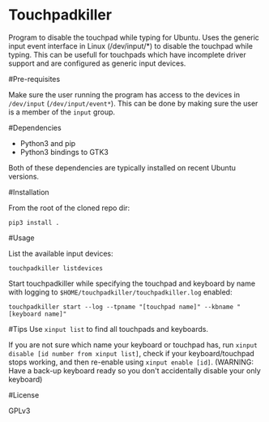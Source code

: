 # Touchpadkiller
Program to disable the touchpad while typing for Ubuntu.
Uses the generic input event interface in Linux (/dev/input/*) to disable the touchpad while typing. This can be usefull for touchpads which have incomplete driver support and are configured as generic input devices.

#Pre-requisites 

Make sure the user running the program has access to the devices in `/dev/input` (`/dev/input/event*`). This can be done by making sure the user is a member of the `input` group.

#Dependencies
- Python3 and pip
- Python3 bindings to GTK3

Both of these dependencies are typically installed on recent Ubuntu versions.
 
#Installation

From the root of the cloned repo dir:
```
pip3 install .
``` 

#Usage

List the available input devices:
```
touchpadkiller listdevices
``` 

Start touchpadkiller while specifying the touchpad and keyboard by name with logging to `$HOME/touchpadkiller/touchpadkiller.log` enabled:
```
touchpadkiller start --log --tpname "[touchpad name]" --kbname "[keyboard name]"
```

#Tips
Use `xinput list` to find all touchpads and keyboards.

If you are not sure which name your keyboard or touchpad has, run `xinput disable [id number from xinput list]`, check if your keyboard/touchpad stops working, and then re-enable using `xinput enable [id]`.
(WARNING: Have a back-up keyboard ready so you don't accidentally disable your only keyboard)

#License

GPLv3
